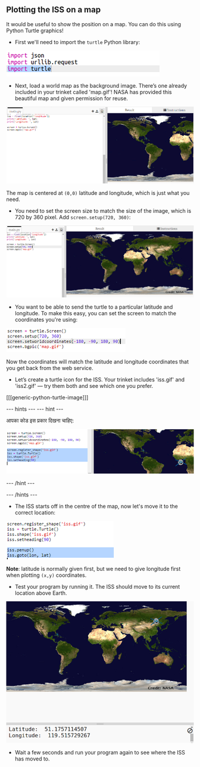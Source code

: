 ## Plotting the ISS on a map

It would be useful to show the position on a map. You can do this using Python Turtle graphics!

+ First we'll need to import the `turtle` Python library:

![screenshot](images/iss-turtle.png)

+ Next, load a world map as the background image. There’s one already included in your trinket called 'map.gif'! NASA has provided this beautiful map and given permission for reuse. 

![स्क्रीनशॉट](images/iss-map.png)

The map is centered at `(0,0)` latitude and longitude, which is just what you need.

+ You need to set the screen size to match the size of the image, which is 720 by 360 pixel. Add `screen.setup(720, 360)`:

![स्क्रीनशॉट](images/iss-setup.png)

+ You want to be able to send the turtle to a particular latitude and longitude. To make this easy, you can set the screen to match the coordinates you're using:

![स्क्रीनशॉट](images/iss-world.png)

Now the coordinates will match the latitude and longitude coordinates that you get back from the web service.

+ Let’s create a turtle icon for the ISS. Your trinket includes 'iss.gif' and 'iss2.gif' — try them both and see which one you prefer. 

[[[generic-python-turtle-image]]]

\--- hints \--- \--- hint \---

आपका कोड इस प्रकार दिखना चाहिए:

![स्क्रीनशॉट](images/iss-image.png)

\--- /hint \---

\--- /hints \---

+ The ISS starts off in the centre of the map, now let's move it to the correct location:

![screenshot](images/iss-plot.png)

**Note**: latitude is normally given first, but we need to give longitude first when plotting `(x,y)` coordinates.

+ Test your program by running it. The ISS should move to its current location above Earth. 

![screenshot](images/iss-plotted.png)

+ Wait a few seconds and run your program again to see where the ISS has moved to.